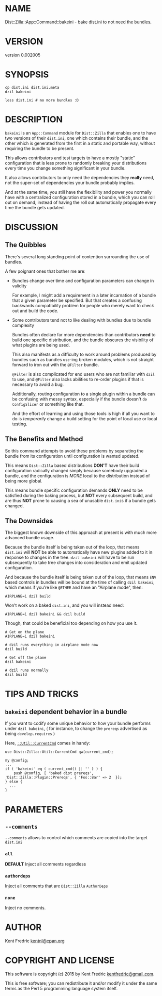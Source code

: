 # NAME

Dist::Zilla::App::Command::bakeini - bake dist.ini to not need the bundles.

# VERSION

version 0.002005

# SYNOPSIS

    cp dist.ini dist.ini.meta
    dzil bakeini

    less dist.ini # no more bundles :D

# DESCRIPTION

`bakeini` is an `App::Command` module for `Dist::Zilla` that enables one to have two versions
of their `dist.ini`, one which contains their bundle, and the other which is generated from the
first in a static and portable way, without requiring the bundle to be present.

This allows contributors and test targets to have a mostly "static" configuration that is less
prone to randomly breaking your distributions every time you change something significant in your bundle.

It also allows contributors to only need the dependencies they **really** need, not the super-set
of dependencies your bundle probably implies.

And at the same time, you still have the flexibility and power you normally have with a centralized
configuration stored in a bundle, which you can roll out on demand, instead of having the roll out
automatically propagate every time the bundle gets updated.

# DISCUSSION

## The Quibbles

There's several long standing point of contention surrounding the use of bundles.

A few poignant ones that bother me are:

- Bundles change over time and configuration parameters can change in validity

    For example, I might add a requirement in a later incarnation of a bundle that a given parameter be specified. But that creates
    a confusing backwards compatibility problem for people who merely want to check out and build the code.

- Some contributors tend not to like dealing with bundles due to bundle complexity

    Bundles often declare far more dependencies than contributors **need** to build one specific distribution, and the bundle
    obscures the visibility of what plugins are being used.

    This also manifests as a difficulty to work around problems produced by bundles such as bundles `use`-ing broken modules,
    which is not straight forward to iron out with the `@Filter` bundle.

    `@Filter` is also complicated for end users who are not familiar with `dzil` to use, and `@Filter` also lacks abilities to
    re-order plugins if that is necessary to avoid a bug.

    Additionally, routing configuration to a single plugin within a bundle can be confusing with messy syntax, especially if the
    bundle doesn't `do` `ConfigSlicer` or something like that.

    And the effort of learning and using those tools is high if all you want to do is _temporarily_ change a build setting for the
    point of local use or local testing.

## The Benefits and Method

So this command attempts to avoid these problems by separating the bundle from its configuration until configuration is wanted
updated.

This means `Dist::Zilla` based distributions **DON'T** have their build configuration radically changed simply because somebody
upgraded a bundle, and the configuration is _MORE_ local to the distribution instead of being more global.

This means bundle specific configuration demands **ONLY** need to be satisfied during the baking process, but **NOT** every
subsequent build, and are thus **NOT** prone to causing a sea of unusable `dist.ini`s if a bundle gets changed.

## The Downsides

The biggest known downside of this approach at present is with much more advanced bundle usage.

Because the bundle itself is being taken out of the loop, that means `dist.ini` will **NOT** be able to automatically have new
plugins added to it in response to changes in the tree. `dzil bakeini` will have to be run subsequently to take tree changes
into consideration and emit updated configuration.

And because the bundle itself is being taken out of the loop, that means `ENV` based controls in bundles will be bound at the
time of calling `dzil bakeini`, which means if you're like `@ETHER` and have an "Airplane mode", then:

    AIRPLANE=1 dzil build

Won't work on a baked `dist.ini`, and you will instead need:

    AIRPLANE=1 dzil bakeini && dzil build

Though, that could be beneficial too depending on how you use it.

    # Get on the plane
    AIRPLANE=1 dzil bakeini

    # dzil runs everything in airplane mode now
    dzil build

    # Get off the plane
    dzil bakeini

    # dzil runs normally
    dzil build

# TIPS AND TRICKS

## `bakeini` dependent behavior in a bundle

If you want to codify some unique behavior to how your bundle performs under `dzil bakeini`, ( for instance, to change the `prereqs` advertised as being `develop.requires` )

Here, [`::Util::CurrentCmd`](https://metacpan.org/pod/Dist::Zilla::Util::CurrentCmd) comes in handy:

    use Dist::Zilla::Util::CurrentCmd qw(current_cmd);

    my @config;
    ...
    if ( 'bakeini' eq ( current_cmd() || '' ) ) {
        push @config, [ 'baked dist prereqs', 'Dist::Zilla::Plugin::Prereqs', { 'Foo::Bar' => 2  }];
    } else {
      ...
    }

# PARAMETERS

## `--comments`

`--comments` allows to control which comments are copied into the target `dist.ini`

### `all`

**DEFAULT** Inject all comments regardless

### `authordeps`

Inject all comments that are `Dist::Zilla` `AuthorDeps`

### `none`

Inject no comments.

# AUTHOR

Kent Fredric <kentnl@cpan.org>

# COPYRIGHT AND LICENSE

This software is copyright (c) 2015 by Kent Fredric <kentfredric@gmail.com>.

This is free software; you can redistribute it and/or modify it under
the same terms as the Perl 5 programming language system itself.
